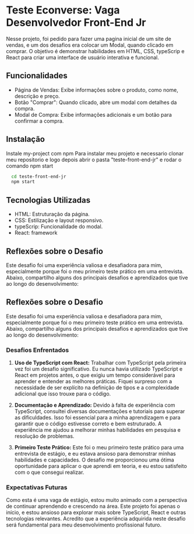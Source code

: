 
# Teste Econverse: Vaga Desenvolvedor Front-End Jr

Nesse projeto, foi pedido para fazer uma pagina inicial de um site de vendas, e um dos desafios era colocar um Modal, quando clicado em comprar. O objetivo é demonstrar habilidades em HTML, CSS, typeScrip e React para criar uma interface de usuário interativa e funcional.






## Funcionalidades

- Página de Vendas: Exibe informações sobre o produto, como nome, descrição e preço.
- Botão "Comprar": Quando clicado, abre um modal com detalhes da compra.
- Modal de Compra: Exibe informações adicionais e um botão para confirmar a compra.
## Instalação

Instale my-project com npm Para instalar meu projeto e necessario clonar meu repositorio e logo depois abrir o pasta "teste-front-end-jr" e rodar o comando npm start

```bash
  cd teste-front-end-jr
  npm start
```
    
## Tecnologias Utilizadas

- HTML: Estruturação da página.
- CSS: Estilização e layout responsivo.
- typeScrip: Funcionalidade do modal.
- React: framework
## Reflexões sobre o Desafio

Este desafio foi uma experiência valiosa e desafiadora para mim, especialmente porque foi o meu primeiro teste prático em uma entrevista. Abaixo, compartilho alguns dos principais desafios e aprendizados que tive ao longo do desenvolvimento:

## Reflexões sobre o Desafio

Este desafio foi uma experiência valiosa e desafiadora para mim, especialmente porque foi o meu primeiro teste prático em uma entrevista. Abaixo, compartilho alguns dos principais desafios e aprendizados que tive ao longo do desenvolvimento:

### Desafios Enfrentados

1. **Uso de TypeScript com React:**
   Trabalhar com TypeScript pela primeira vez foi um desafio significativo. Eu nunca havia utilizado TypeScript e React em projetos antes, o que exigiu um tempo considerável para aprender e entender as melhores práticas. Fiquei surpreso com a necessidade de ser explícito na definição de tipos e a complexidade adicional que isso trouxe para o código.

2. **Documentação e Aprendizado:**
   Devido à falta de experiência com TypeScript, consultei diversas documentações e tutoriais para superar as dificuldades. Isso foi essencial para a minha aprendizagem e para garantir que o código estivesse correto e bem estruturado. A experiência me ajudou a melhorar minhas habilidades em pesquisa e resolução de problemas.

3. **Primeiro Teste Prático:**
   Este foi o meu primeiro teste prático para uma entrevista de estágio, e eu estava ansioso para demonstrar minhas habilidades e capacidades. O desafio me proporcionou uma ótima oportunidade para aplicar o que aprendi em teoria, e eu estou satisfeito com o que consegui realizar.

### Expectativas Futuras

Como esta é uma vaga de estágio, estou muito animado com a perspectiva de continuar aprendendo e crescendo na área. Este projeto foi apenas o início, e estou ansioso para explorar mais sobre TypeScript, React e outras tecnologias relevantes. Acredito que a experiência adquirida neste desafio será fundamental para meu desenvolvimento profissional futuro.
